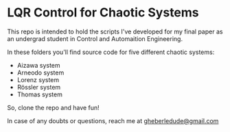 # LQR Control for Chaotic Systems
This repo is intended to hold the scripts I've developed for my final paper as an undergrad student in Control and Automaition Engineering.

In these folders you'll find source code for five different chaotic systems:

- Aizawa system
- Arneodo system
- Lorenz system
- Rössler system
- Thomas system

So, clone the repo and have fun!

In case of any doubts or questions, reach me at gheberledude@gmail.com
